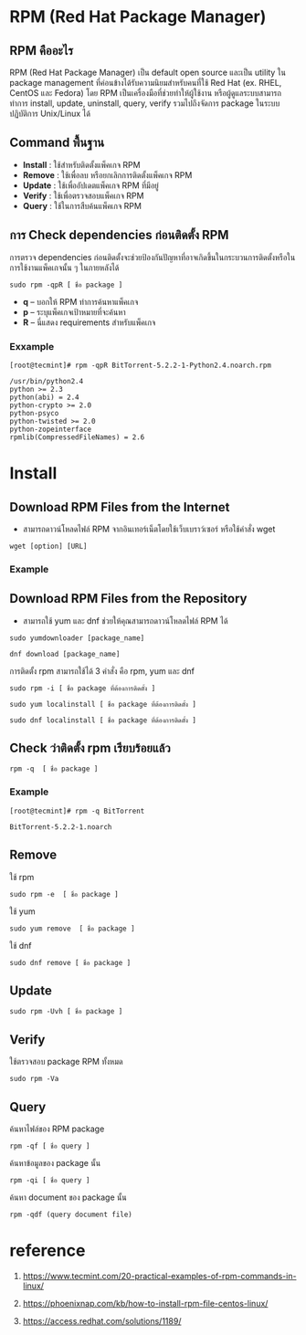 # RPM (Red Hat Package Manager)
## RPM คืออะไร 
RPM (Red Hat Package Manager) เป็น default open source และเป็น utility ใน package management ที่ค่อนข้างได้รับความนิยมสำหรับคนที่ใช้ Red Hat (ex. RHEL, CentOS และ Fedora) โดย RPM เป็นเครื่องมือที่ช่วยทำให้ผู้ใช้งาน หรือผู้ดูแลระบบสามารถทำการ install, update, uninstall, query, verify รวมไปถึงจัดการ package ในระบบปฏิบัติการ Unix/Linux ได้

## Command พื้นฐาน
* **Install** : ใช้สำหรับติดตั้งแพ็คเกจ RPM
* **Remove** : ใช้เพื่อลบ หรือยกเลิกการติดตั้งแพ็คเกจ RPM
* **Update** : ใช้เพื่ออัปเดตแพ็คเกจ RPM ที่มีอยู่
* **Verify** : ใช้เพื่อตรวจสอบแพ็คเกจ RPM
* **Query** : ใช้ในการสืบค้นแพ็คเกจ RPM

## การ Check dependencies ก่อนติดตั้ง RPM
การตรวจ dependencies ก่อนติดตั้งจะช่วยป้องกันปัญหาที่อาจเกิดขึ้นในกระบวนการติดตั้งหรือในการใช้งานแพ็คเกจนั้น ๆ ในภายหลังได้
```
sudo rpm -qpR [ ชื่อ package ]
```
  * **q** – บอกให้ RPM ทำการค้นหาแพ็คเกจ
  * **p** – ระบุแพ็คเกจเป้าหมายที่จะค้นหา
  * **R** – นี่แสดง requirements สำหรับแพ็คเกจ
### Exxample
```
[root@tecmint]# rpm -qpR BitTorrent-5.2.2-1-Python2.4.noarch.rpm

/usr/bin/python2.4
python >= 2.3
python(abi) = 2.4
python-crypto >= 2.0
python-psyco
python-twisted >= 2.0
python-zopeinterface
rpmlib(CompressedFileNames) = 2.6
```

# Install 
## Download RPM Files from the Internet
 * สามารถดาวน์โหลดไฟล์ RPM จากอินเทอร์เน็ตโดยใช้เว็บเบราว์เซอร์ หรือใช้คำสั่ง wget
```
wget [option] [URL]
```
### Example

## Download RPM Files from the Repository
 * สามารถใช้ yum และ dnf ช่วยให้คุณสามารถดาวน์โหลดไฟล์ RPM ได้
```
sudo yumdownloader [package_name]
```
```
dnf download [package_name]
```

การติดตั้ง rpm สามารถใช้ได้ 3 คำสั่ง คือ rpm, yum และ dnf
```
sudo rpm -i [ ชื่อ package ที่ต้องการติดตั้ง ]
```
```
sudo yum localinstall [ ชื่อ package ที่ต้องการติดตั้ง ]
```
```
sudo dnf localinstall [ ชื่อ package ที่ต้องการติดตั้ง ]
```

## Check ว่าติดตั้ง rpm เรียบร้อยแล้ว
```
rpm -q  [ ชื่อ package ]
```
### Example
```
[root@tecmint]# rpm -q BitTorrent

BitTorrent-5.2.2-1.noarch
```

## Remove
ใช้ rpm
```
sudo rpm -e  [ ชื่อ package ]
```
ใช้ yum
```
sudo yum remove  [ ชื่อ package ]
```


ใช้ dnf
```
sudo dnf remove [ ชื่อ package ]
```

## Update
```
sudo rpm -Uvh [ ชื่อ package ]
```

## Verify
ใช้ตรวจสอบ package RPM ทั้งหมด
```
sudo rpm -Va
```

## Query
ค้นหาไฟล์ของ RPM package
```
rpm -qf [ ชื่อ query ]
```
ค้นหาข้อมูลของ package นั้น
```
rpm -qi [ ชื่อ query ]
```
ค้นหา document ของ package นั้น
```
rpm -qdf (query document file)
```


# reference
1) https://www.tecmint.com/20-practical-examples-of-rpm-commands-in-linux/

2) https://phoenixnap.com/kb/how-to-install-rpm-file-centos-linux/

3) https://access.redhat.com/solutions/1189/



